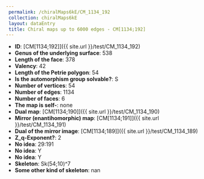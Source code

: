 ```yaml
--- 
 permalink: /chiralMaps6kE/CM_1134_192 
 collection: chiralMaps6kE
 layout: dataEntry
 title: Chiral maps up to 6000 edges - CM[1134;192]
---
```


- **ID**: [CM[1134;192]]({{ site.url }}/test/CM_1134_192)
- **Genus of the underlying surface**: 538
- **Length of the face**: 378
- **Valency**: 42
- **Length of the Petrie polygon**: 54
- **Is the automorphism group solvable?**: S
- **Number of vertices**: 54
- **Number of edges**: 1134
- **Number of faces**: 6
- **The map is self-**: none
- **Dual map**: [CM[1134;190]]({{ site.url }}/test/CM_1134_190)
- **Mirror (enantihomorphic) map**: [CM[1134;191]]({{ site.url }}/test/CM_1134_191)
- **Dual of the mirror image**: [CM[1134;189]]({{ site.url }}/test/CM_1134_189)
- **Z_q-Exponent?**: 2
- **No idea**:  29:191
- **No idea**: Y
- **No idea**: Y
- **Skeleton**: Sk(54;10)^7
- **Some other kind of skeleton**: nan

